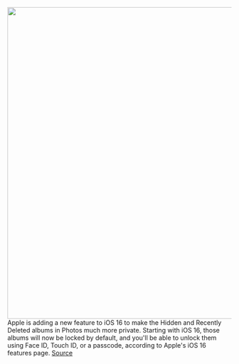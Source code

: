 <img src='https://cdn.vox-cdn.com/thumbor/f682vDAjkzrr9fAtakQA7GF6slE=/0x0:2040x1360/1200x800/filters:focal(857x517:1183x843)/cdn.vox-cdn.com/uploads/chorus_image/image/70949882/akrales_210917_4760_0331.0.jpg' width='700px' /><br/>
Apple is adding a new feature to iOS 16 to make the Hidden and Recently Deleted albums in Photos much more private. Starting with iOS 16, those albums will now be locked by default, and you'll be able to unlock them using Face ID, Touch ID, or a passcode, according to Apple's iOS 16 features page.
<a href='https://www.theverge.com/2022/6/6/23157300/apple-ios-16-photos-hidden-recently-deleted-locked'> Source <a/>